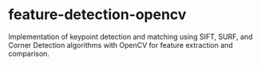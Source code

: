 # feature-detection-opencv
Implementation of keypoint detection and matching using SIFT, SURF, and Corner Detection algorithms with OpenCV for feature extraction and comparison.
